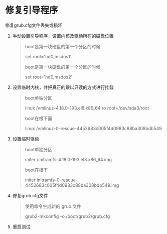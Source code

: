 # 修复引导程序

修复grub.cfg文件丢失或损坏

1. 手动设置引导程序，设置内核及驱动所在的磁盘位置

   > boot是第一块硬盘的第一个分区的时候
   >
   > set	root='hd0,msdos1'
   >
   > boot是第一块硬盘的第一个分区的时候
   >
   > set	root='hd0,msdos2'

2. 设置临时内核，并把真正的跟以只读的方式进行挂载

   > boot单独分区
   >
   > linux	/vmlinuz-4.18.0-193.el8.x86_64 	ro	root=/dev/sda3/root
   >
   > boot在根下面
   >
   > linux /vmlinuz-0-rescue-4452683c005f4d0983c88ba308bdb549

3. 设置临时驱动

   > boot单独分区
   >
   > initer	/initramfs-4.18.0-193.el8.x86_64.img
   >
   > boot在根下
   >
   > initer	initramfs-0-rescue-4452683c005f4d0983c88ba308bdb549.img

4. 修复grub.cfg文件

   > 使用命令生成新的 grub 文件
   >
   > grub2-mkconfig	-o	/boot/grub2/grub.cfg

5. 重启测试